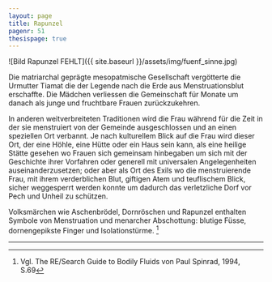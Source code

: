 ```yaml
---
layout: page
title: Rapunzel
pagenr: 51
thesispage: true
---
```

![Bild Rapunzel FEHLT]({{ site.baseurl }}/assets/img/fuenf_sinne.jpg)

Die matriarchal geprägte mesopatmische Gesellschaft vergötterte die Urmutter Tiamat die der Legende nach die Erde aus Menstruationsblut erschaffte. Die Mädchen verliessen die Gemeinschaft für Monate um danach als junge und fruchtbare Frauen zurückzukehren.

In anderen weitverbreiteten Traditionen wird die Frau während für die Zeit in der sie menstruiert von der Gemeinde ausgeschlossen und an einen speziellen Ort verbannt. Je nach kulturellem Blick auf die Frau wird dieser Ort, der eine Höhle, eine Hütte oder ein Haus sein kann, als eine heilige Stätte gesehen wo Frauen sich gemeinsam hinbegaben um sich mit der Geschichte ihrer Vorfahren oder generell mit universalen Angelegenheiten auseinanderzusetzen; oder aber als Ort des Exils wo die menstruierende Frau, mit ihrem verderblichen Blut, giftigen Atem und teuflischem Blick, sicher weggesperrt werden konnte um dadurch das verletzliche Dorf vor Pech und  Unheil zu schützen.

Volksmärchen wie Aschenbrödel, Dornröschen und Rapunzel enthalten Symbole von Menstruation und menarcher Abschottung: blutige Füsse, dornengepikste Finger und Isolationstürme. [^32]

---

[^32]:
      Vgl. The RE/Search Guide to Bodily Fluids von Paul Spinrad, 1994, S.69
